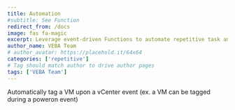 ```yaml
---
title: Automation
#subtitle: See Function
redirect_from: /docs
image: fas fa-magic
excerpt: Leverage event-driven Functions to automate repetitive task and improve efficiency
author_name: VEBA Team
# author_avatar: https://placehold.it/64x64
categories: ['repetitive']
# Tag should match author to drive author pages
tags: ['VEBA Team']
---
```

Automatically tag a VM upon a vCenter event (ex. a VM can be tagged during a poweron event)